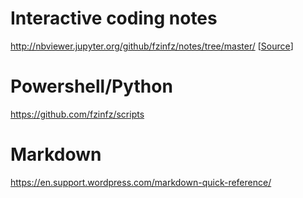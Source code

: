 # Interactive coding notes
http://nbviewer.jupyter.org/github/fzinfz/notes/tree/master/ 
[[Source](https://github.com/fzinfz/notes/)]

# Powershell/Python
https://github.com/fzinfz/scripts

# Markdown
https://en.support.wordpress.com/markdown-quick-reference/